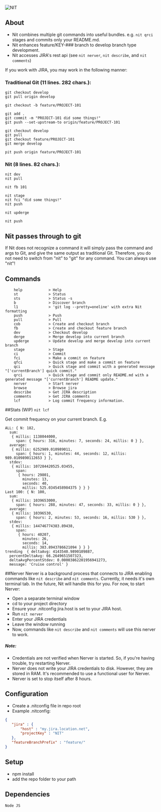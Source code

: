 ![NIT](https://raw.github.com/beplaya/Nit/develop/nitlogo.png)

## About
 - Nit combines multiple git commands into useful bundles.  e.g. ```nit qrci``` stages and commits only your README.md.
 - Nit enhances feature/KEY-### branch to develop branch type development.
 - Nit accesses JIRA's rest api (see ```nit nerver```, ```nit describe```, and ```nit comments```)


If you work with JIRA, you may work in the following manner:

### Traditional Git (11 lines. 282 chars.):
```
git checkout develop
git pull origin develop

git checkout -b feature/PROJECT-101

git add .
git commit -m "PROJECT-101 did some things!"
git push --set-upstream-to origin/feature/PROJECT-101

git checkout develop
git pull
git checkout feature/PROJECT-101
git merge develop

pit push origin feature/PROJECT-101
```
### Nit (8 lines. 82 chars.):
```
nit dev
nit pull

nit fb 101

nit stage
nit fci "did some things!"
nit push

nit upderge

nit push
```

## Nit passes through to git
If Nit does not recognize a command it will simply pass the command and args to Git, and give the same output as traditional Git.
Therefore, you do not need to switch from "nit" to "git" for any command.  You can always use "nit"!

## Commands
```
	help            > Help
	st              > Status
	sts             > Status -s
	b               > Discover branch
	l1              > 'git log --pretty=oneline' with extra Nit formatting
	push            > Push
	pull            > Pull
	cob             > Create and checkout branch
	fb              > Create and checkout feature branch
	dev             > Checkout develop
	derge           > Merge develop into current branch
	upderge         > Update develop and merge develop into current branch
	stage           > Stage
	ci              > Commit
	fci             > Make a commit on feature
	qfci            > Quick stage and make a commit on feature
	qci             > Quick stage and commit with a generated message "['currentBranch'] quick commit."
	qrci            > Quick stage and commit only README.md with a generated message "['currentBranch'] README update."
	nerver          > Start nerver
	browse          > Browse jira
	describe        > Get JIRA description
	comments        > Get JIRA comments
	lcf             > Log commit frequency information.
```

##Stats (WIP) ```nit lcf```

Get commit frequency on your current branch. E.g.
```
ALL: { N: 182,
  sum:
   { millis: 1138044000,
     span: { hours: 316, minutes: 7, seconds: 24, millis: 0 } },
  average:
   { millis: 6252989.010989011,
     span: { hours: 1, minutes: 44, seconds: 12, millis: 989.0109890112653 } },
  stdev:
   { millis: 107284420525.03455,
     span:
      { hours: 29801,
        minutes: 13,
        seconds: 40,
        millis: 525.0345458984375 } } }
Last 100: { N: 100,
  sum:
   { millis: 1039653000,
     span: { hours: 288, minutes: 47, seconds: 33, millis: 0 } },
  average:
   { millis: 10396530,
     span: { hours: 2, minutes: 53, seconds: 16, millis: 530 } },
  stdev:
   { millis: 144746774383.89438,
     span:
      { hours: 40207,
        minutes: 26,
        seconds: 14,
        millis: 383.8943786621094 } } }
trending  { deltaAvg: 4143540.9890109887,
  percentDeltaAvg: 66.2649651507323,
  deltaAvgPercentStdev: 0.00003862201956941273,
  message: 'Cruise control' }

```

##Nerver
Nerver is a background process that connects to JIRA enabling commands like ```nit describe``` and ```nit comments```.
Currently, it needs it's own terminal tab.  In the future, Nit will handle this for you.
For now, to start Nerver:
 - Open a separate terminal window
 - cd to your project directory
 - Ensure your .nitconfig jira.host is set to your JIRA host.
 - Run ```nit nerver```
 - Enter your JIRA credentials
 - Leave the window running
 - Now, commands like ```nit describe``` and ```nit comments``` will use this nerver to work.

##### Note:
 - Credentials are not verified when Nerver is started.  So, if you're having trouble, try restarting Nerver.
 - Nerver does not write your JIRA credentials to disk.  However, they are stored in RAM.  It's recommended to use a functional user for Nerver.
 - Nerver is set to stop itself after 8 hours.

## Configuration
 - Create a .nitconfig file in repo root
 - Example .nitconfig:
```json
{
   "jira" : {
       "host" : "my.jira.location.net",
       "projectKey" : "NIT"
   },
   "featureBranchPrefix" : "feature/"
}
```

## Setup
 - npm install
 - add the repo folder to your path

## Dependencies
    Node JS
